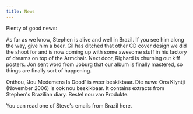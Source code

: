 ```yaml
---
title: News
---
```


Plenty of good news:

As far as we know, Stephen is alive and well in Brazil. If you see him along the way, give him a beer. Gil has ditched that other CD cover design we did the shoot for and is now coming up with some awesome stuff in his factory of dreams on top of the Armchair. Next door, Righard is churning out kiff posters. Jon sent word from Joburg that our album is finally mastered, so things are finally sort of happening.

Onthou, 'Jou Medemens Is Dood' is weer beskikbaar. Die nuwe Ons Klyntji (November 2006) is ook nou beskikbaar. It contains extracts from Stephen's Brazilian diary. Bestel nou van Produkte.

You can read one of Steve's emails from Brazil here.
